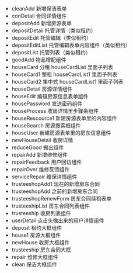 - cleanAdd 新增保洁表单
- conDetail 合同详情组件
- depositAdd 新增房源表单
- depositDetail 托管详情（类似租约）
- depositEdit 托管编辑（类似租约）
- depositEditList 托管编辑表单内容组件（类似租约）
- depositList 托管列表（类似租约）
- goodAdd 物品增配组件
- houseCard 分租 houseCardList 里面子列表
- houseCard1 整租 houseCardList1 里面子列表
- houseCard2 集中式 houseCardList1 里面子列表
- houseDetail 房源详情组件
- houseEdit 编辑房源信息表单组件
- housePassword 发送密码组件
- houseProcess 收房详情里步骤条组件
- houseRescource1 新建房源表单里的内容组件
- houseSearch 房源搜索框组件
- houseUser 新建房源表单里的房东信息组件
- newHouseDetail 收房详情
- reduceGood 搬出组件
- repairAdd 新增维修组件
- repairFeedback 用户回访组件
- repairOver 维修反馈组件
- serviceRepair 维保详情组件
- trusteeshopAdd1 现在的新增房东合同
- trusteeshopAdd 之前的新增房东合同
- trusteeshopRenewForm 房东合同续租表单
- trusteeshipList 房东合同列表组件
- trusteeship 收房列表组件
- userDetail 点击头像出来的用户详情组件
- deposit 租约大框组件
- house1 房源大框组件
- newHouse 收房大框组件
- trusteeship 房东合同大框
- repair 维修大框组件
- clean 保洁大框组件